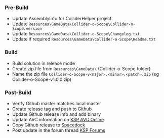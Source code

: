 ### Pre-Build
* Update AssemblyInfo for ColliderHelper project
* Update `Resources\GameData\Collider-o-Scope\Collider-o-Scope.version`
* Update `Resources\GameData\Collider-o-Scope\Changelog.txt`
* Update if required `Resources\GameData\Collider-o-Scope\Readme.txt`

### Build
* Build solution in release mode
* Create zip file from `Resources\GameData\` (Collider-o-Scope folder)
* Name the zip file `Collider-o-Scope-v<major>.<minor>.<patch>.zip` (eg Collider-o-Scope-v1.0.0.zip)

### Post-Build
* Verify Github master matches local master
* Create release tag and push to Github
* Update Github release info and add binary
* Update AVC information on [KSP AVC Online](https://ksp-avc.cybutek.net/?page=My_Versions)
* Copy Github release to [Spacedock](http://spacedock.info/)
* Post update in the forum thread [KSP Forums](https://forum.kerbalspaceprogram.com/)
